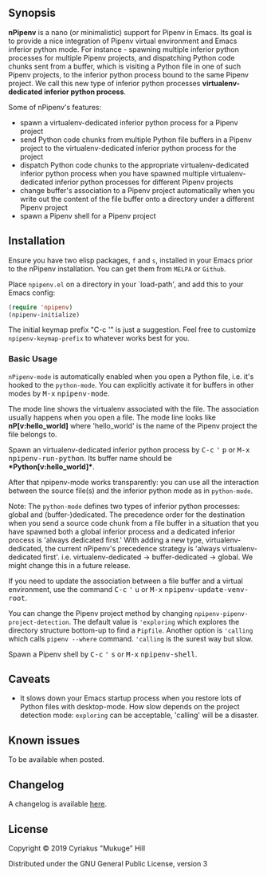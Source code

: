 
## Synopsis

**nPipenv** is a nano (or minimalistic) support for Pipenv in Emacs. Its
goal is to provide a nice integration of Pipenv virtual environment
and Emacs inferior python mode.  For instance - spawning multiple
inferior python processes for multiple Pipenv projects, and
dispatching Python code chunks sent from a buffer, which is visiting a Python file
in one of such Pipenv projects, to the inferior python process bound to
the same Pipenv project. We call this new type of inferior python processes
**virtualenv-dedicated inferior python process**.

Some of nPipenv's features:

* spawn a virtualenv-dedicated inferior python process for a Pipenv project
* send Python code chunks from multiple Python file buffers in a Pipenv project
  to the virtualenv-dedicated inferior python process for the project
* dispatch Python code chunks to the appropriate virtualenv-dedicated inferior
  python process when you have spawned multiple virtualenv-dedicated inferior
  python processes for different Pipenv projects
* change buffer's association to a Pipenv project automatically when
  you write out the content of the file buffer onto a directory
  under a different Pipenv project
* spawn a Pipenv shell for a Pipenv project

## Installation

Ensure you have two elisp packages, `f` and `s`, installed in your Emacs
prior to the nPipenv installation. You can get them from `MELPA`
or `Github`.

Place `npipenv.el` on a directory in your `load-path', and add this to
your Emacs config:

```el
(require 'npipenv)
(npipenv-initialize)
```

The initial keymap prefix "C-c '" is just a suggestion. Feel free to
customize `npipenv-keymap-prefix` to whatever works best for you.

### Basic Usage

`nPipenv-mode` is automatically enabled when you open a Python file, i.e.
it's hooked to the `python-mode`. You can explicitly
activate it for buffers in other modes by <kbd>M-x</kbd> <kbd>npipenv-mode</kbd>.

The mode line shows the virtualenv associated with the file. The association usually
happens when you open a file. The mode line looks like **nP[v:hello_world]**
where 'hello_world' is the name of the Pipenv project the file belongs to.

Spawn an virtualenv-dedicated inferior python process by <kbd>C-c</kbd> <kbd>'</kbd>
<kbd>p</kbd> or <kbd>M-x</kbd> <kbd>npipenv-run-python</kbd>. Its buffer name should
be **\*Python[v:hello_world]\***.

After that npipenv-mode works transparently: you can use all the
interaction between the source file(s) and the inferior python mode as
in `python-mode`.

Note: The `python-mode` defines two types of inferior python
processes: global and (buffer-)dedicated. The precedence order for the
destination when you send a source code chunk from a file buffer in
a situation that you have spawned both a global inferior process and a
dedicated inferior process is 'always dedicated first.' With adding a
new type, virtualenv-dedicated, the current nPipenv's precedence
strategy is 'always virtualenv-dedicated
first'. i.e. virtualenv-dedicated -> buffer-dedicated -> global. We
might change this in a future release.

If you need to update the association between a file buffer and a
virtual environment, use the command <kbd>C-c</kbd> <kbd>'</kbd> <kbd>u</kbd> or <kbd>M-x</kbd>
<kbd>npipenv-update-venv-root</kbd>.

You can change the Pipenv project method by changing
`npipenv-pipenv-project-detection`. The default value is `'exploring`
which explores the directory structure bottom-up to find a
`Pipfile`. Another option is `'calling` which calls `pipenv --where`
command. `'calling` is the surest way but slow.

Spawn a Pipenv shell by <kbd>C-c</kbd> <kbd>'</kbd> <kbd>s</kbd> or <kbd>M-x</kbd>
<kbd>npipenv-shell</kbd>.

## Caveats

* It slows down your Emacs startup process when you restore lots of
  Python files with desktop-mode. How slow depends on the project
  detection mode: `exploring` can be acceptable, 'calling' will be a
  disaster.

## Known issues

To be available when posted.

## Changelog

A changelog is available [here](CHANGELOG.md).

## License

Copyright © 2019 Cyriakus "Mukuge" Hill

Distributed under the GNU General Public License, version 3
